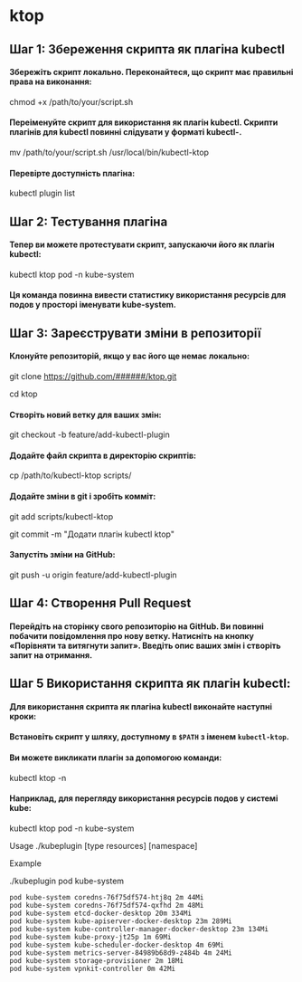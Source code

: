 # ktop

## Шаг 1: Збереження скрипта як плагіна kubectl

#### Збережіть скрипт локально. Переконайтеся, що скрипт має правильні права на виконання:

chmod +x /path/to/your/script.sh

#### Переіменуйте скрипт для використання як плагін kubectl. Скрипти плагінів для kubectl повинні слідувати у форматі kubectl-<name>.

mv /path/to/your/script.sh /usr/local/bin/kubectl-ktop

#### Перевірте доступність плагіна:

kubectl plugin list

## Шаг 2: Тестування плагіна

#### Тепер ви можете протестувати скрипт, запускаючи його як плагін kubectl:

kubectl ktop pod -n kube-system

#### Ця команда повинна вивести статистику використання ресурсів для подов у просторі іменувати kube-system.

## Шаг 3: Зареєструвати зміни в репозиторії

#### Клонуйте репозиторій, якщо у вас його ще немає локально:

git clone https://github.com/######/ktop.git

cd ktop

#### Створіть новий ветку для ваших змін:

git checkout -b feature/add-kubectl-plugin

#### Додайте файл скрипта в директорію скриптів:

cp /path/to/kubectl-ktop scripts/

#### Додайте зміни в git і зробіть комміт:

git add scripts/kubectl-ktop

git commit -m "Додати плагін kubectl ktop"

#### Запустіть зміни на GitHub:

git push -u origin feature/add-kubectl-plugin

## Шаг 4: Створення Pull Request

#### Перейдіть на сторінку свого репозиторію на GitHub. Ви повинні побачити повідомлення про нову ветку. Натисніть на кнопку «Порівняти та витягнути запит». Введіть опис ваших змін і створіть запит на отримання.

## Шаг 5 Використання скрипта як плагін kubectl:

#### Для використання скрипта як плагіна kubectl виконайте наступні кроки:

#### Встановіть скрипт у шляху, доступному в `$PATH` з іменем `kubectl-ktop`.

#### Ви можете викликати плагін за допомогою команди:

kubectl ktop <resource-type> -n <namespace>

#### Наприклад, для перегляду використання ресурсів подов у системі kube:

kubectl ktop pod -n kube-system

Usage ./kubeplugin [type resources] [namespace]

Example

./kubeplugin pod kube-system
```
pod kube-system coredns-76f75df574-htj8q 2m 44Mi
pod kube-system coredns-76f75df574-qxfhd 2m 48Mi
pod kube-system etcd-docker-desktop 20m 334Mi
pod kube-system kube-apiserver-docker-desktop 23m 289Mi
pod kube-system kube-controller-manager-docker-desktop 23m 134Mi
pod kube-system kube-proxy-jt25p 1m 69Mi
pod kube-system kube-scheduler-docker-desktop 4m 69Mi
pod kube-system metrics-server-84989b68d9-z484b 4m 24Mi
pod kube-system storage-provisioner 2m 18Mi
pod kube-system vpnkit-controller 0m 42Mi
```
